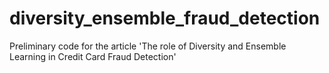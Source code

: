 # diversity_ensemble_fraud_detection
Preliminary code for the article 'The role of Diversity and Ensemble Learning in Credit Card Fraud Detection'  
